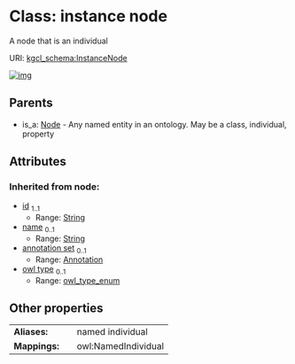
# Class: instance node


A node that is an individual

URI: [kgcl_schema:InstanceNode](https://w3id.org/kgcl-schema/InstanceNode)


[![img](https://yuml.me/diagram/nofunky;dir:TB/class/[Node],[Node]^-[InstanceNode&#124;id(i):string;name(i):string%20%3F;owl_type(i):owl_type_enum%20%3F],[Annotation])](https://yuml.me/diagram/nofunky;dir:TB/class/[Node],[Node]^-[InstanceNode&#124;id(i):string;name(i):string%20%3F;owl_type(i):owl_type_enum%20%3F],[Annotation])

## Parents

 *  is_a: [Node](Node.md) - Any named entity in an ontology. May be a class, individual, property

## Attributes


### Inherited from node:

 * [id](id.md)  <sub>1..1</sub>
     * Range: [String](types/String.md)
 * [name](name.md)  <sub>0..1</sub>
     * Range: [String](types/String.md)
 * [annotation set](annotation_set.md)  <sub>0..1</sub>
     * Range: [Annotation](Annotation.md)
 * [owl type](owl_type.md)  <sub>0..1</sub>
     * Range: [owl_type_enum](owl_type_enum.md)

## Other properties

|  |  |  |
| --- | --- | --- |
| **Aliases:** | | named individual |
| **Mappings:** | | owl:NamedIndividual |

